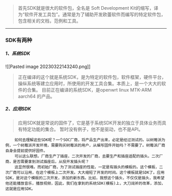 >首先SDK就是很大的软件包，全名是 Soft Development Kit的缩写，译为“软件开发工具包”。通常是为了辅助开发欧蕾软件而编写的特定软件包，包含相关的文档，范例和工具。

---
### SDK有两种
##### 1、系统SDK
![[Pasted image 20230322143240.png]]
>正在编译的这个就是系统SDK，是为特定的软件包，软件框架，硬件平台，操纵系统等建立应用时，所使用的开发工具合集。本质上，是一个大大的软件的合集。
>目前正在编译的系统SDK，是openwrt linux MTK-ARM aarch64 的产品。

##### 2、应用SDK
>应用SDK就是常说的固件了，它是基于系统SDK开发的独立于具体业务而具有特定功能的集合。
>暂时没有例子，他不是驱动，也不是API。

		如何去理解这些SDK呢？一个SOC厂商，将产品生产出来，必定是经过测试的。以树莓派为例，一个树莓派开发环境，需要购买树莓派的用户，从编写固件开始吗？不需要了。树莓派厂商自身会提前提供好固件。
		可以这么联想。厂商生产了插座，二次开发的厂商，去要生产和插座适配的插头。二次厂商，是否需要拿到测试插座后，从投开发插头呢？
		这显然很难。而初始厂商，为了测试插座的性能，一定是有插头的模板的。这个模板，二次厂商可以沿用，在这个模板上二次开发。大大缩短了开发的时间。这个模板就是SDK了。应用SDK，是对这个模板的二次开发，添加的新东西。比如，我想这个插头，不仅仅是插头，我希望他还能播放音乐，播放视频，因此，我们在拿到的系统SDK(模板)上，大刀阔斧的改革，添加，这就是应用SDK。



